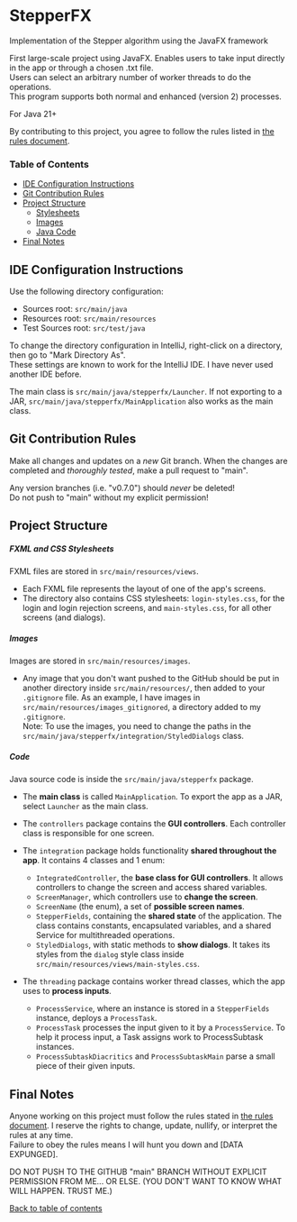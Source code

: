 # StepperFX
Implementation of the Stepper algorithm using the JavaFX framework

First large-scale project using JavaFX.
Enables users to take input directly in the app or through a chosen .txt file.  
Users can select an arbitrary number of worker threads to do the operations.  
This program supports both normal and enhanced (version 2) processes.

For Java 21+

By contributing to this project, you agree to follow the rules listed in [the rules document](rules.md).


### Table of Contents
- [IDE Configuration Instructions](#ide-configuration-instructions)
- [Git Contribution Rules](#git-contribution-rules)
- [Project Structure](#project-structure)
  - [Stylesheets](#fxml-and-css-stylesheets)
  - [Images](#images)
  - [Java Code](#code)
- [Final Notes](#final-notes)


## IDE Configuration Instructions
Use the following directory configuration:
- Sources root: `src/main/java`
- Resources root: `src/main/resources`
- Test Sources root: `src/test/java`

To change the directory configuration in IntelliJ, right-click on a directory, then go to "Mark Directory As".  
These settings are known to work for the IntelliJ IDE. I have never used another IDE before.

The main class is `src/main/java/stepperfx/Launcher`. If not exporting to a JAR, `src/main/java/stepperfx/MainApplication` also works as the main class.



## Git Contribution Rules
Make all changes and updates on a *new* Git branch. When the changes are completed and *thoroughly tested*, make a pull request to "main".

Any version branches (i.e. "v0.7.0") should *never* be deleted!  
Do not push to "main" without my explicit permission!



## Project Structure

##### FXML and CSS Stylesheets
FXML files are stored in `src/main/resources/views`.
- Each FXML file represents the layout of one of the app's screens.
- The directory also contains CSS stylesheets: `login-styles.css`, for the login and login rejection screens,
  and `main-styles.css`, for all other screens (and dialogs).

##### Images
Images are stored in `src/main/resources/images`.
- Any image that you don't want pushed to the GitHub
  should be put in another directory inside `src/main/resources/`, then added to your `.gitignore` file.
  As an example, I have images in `src/main/resources/images_gitignored`, a directory added to my `.gitignore`.  
  Note: To use the images, you need to change the paths in the `src/main/java/stepperfx/integration/StyledDialogs` class.

##### Code
Java source code is inside the `src/main/java/stepperfx` package.
- The **main class** is called `MainApplication`. To export the app as a JAR, select `Launcher` as the main class.

- The `controllers` package contains the **GUI controllers**. Each controller class is responsible for one screen.

- The `integration` package holds functionality **shared throughout the app**. It contains 4 classes and 1 enum:
  - `IntegratedController`, the **base class for GUI controllers**. It allows controllers to change the screen and access shared variables.
  - `ScreenManager`, which controllers use to **change the screen**.
  - `ScreenName` (the enum), a set of **possible screen names**.
  - `StepperFields`, containing the **shared state** of the application. The class contains constants, encapsulated variables, and a shared Service for multithreaded operations.
  - `StyledDialogs`, with static methods to **show dialogs**. It takes its styles from the `dialog` style class inside `src/main/resources/views/main-styles.css`.

- The `threading` package contains worker thread classes, which the app uses to **process inputs**.
  - `ProcessService`, where an instance is stored in a `StepperFields` instance, deploys a `ProcessTask`.
  - `ProcessTask` processes the input given to it by a `ProcessService`. To help it process input, a Task assigns work to ProcessSubtask instances.
  - `ProcessSubtaskDiacritics` and `ProcessSubtaskMain` parse a small piece of their given inputs.


## Final Notes

Anyone working on this project must follow the rules stated in [the rules document](rules.md).
I reserve the rights to change, update, nullify, or interpret the rules at any time.  
Failure to obey the rules means I will hunt you down and [DATA EXPUNGED].

DO NOT PUSH TO THE GITHUB "main" BRANCH WITHOUT EXPLICIT PERMISSION FROM ME... OR ELSE.
(YOU DON'T WANT TO KNOW WHAT WILL HAPPEN. TRUST ME.)

[Back to table of contents](#table-of-contents)